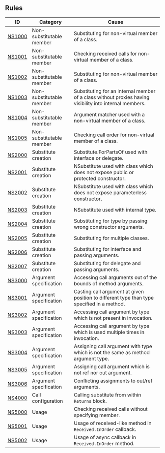 
## Rules

| ID       | Category      | Cause |
|---|---|---|
| [NS1000](NS1000.md) | Non-substitutable member | Substituting for non-virtual member of a class. |
| [NS1001](NS1001.md) | Non-substitutable member | Checking received calls for non-virtual member of a class. |
| [NS1002](NS1002.md) | Non-substitutable member | Substituting for non-virtual member of a class. |
| [NS1003](NS1003.md) | Non-substitutable member | Substituting for an internal member of a class without proxies having visibility into internal members. |
| [NS1004](NS1004.md) | Non-substitutable member | Argument matcher used with a non-virtual member of a class. |
| [NS1005](NS1005.md) | Non-substitutable member | Checking call order for non-virtual member of a class. |
| [NS2000](NS2000.md) | Substitute creation | Substitute.ForPartsOf used with interface or delegate. |
| [NS2001](NS2001.md) | Substitute creation | NSubstitute used with class which does not expose public or protected constructor. |
| [NS2002](NS2002.md) | Substitute creation | NSubstitute used with class which does not expose parameterless constructor. |
| [NS2003](NS2003.md) | Substitute creation | NSubstitute used with internal type. |
| [NS2004](NS2004.md) | Substitute creation | Substituting for type by passing wrong constructor arguments. |
| [NS2005](NS2005.md) | Substitute creation | Substituting for multiple classes. |
| [NS2006](NS2006.md) | Substitute creation | Substituting for interface and passing arguments. |
| [NS2007](NS2007.md) | Substitute creation | Substituting for delegate and passing arguments. |
| [NS3000](NS3000.md) | Argument specification | Accessing call arguments out of the bounds of method arguments. |
| [NS3001](NS3001.md) | Argument specification | Casting call argument at given position to different type than type specified in a method. |
| [NS3002](NS3002.md) | Argument specification | Accessing call argument by type which is not present in invocation. |
| [NS3003](NS3003.md) | Argument specification | Accessing call argument by type which is used multiple times in invocation. |
| [NS3004](NS3004.md) | Argument specification | Assigning call argument with type which is not the same as method argument type. |
| [NS3005](NS3005.md) | Argument specification | Assigning call argument which is not ref nor out argument. |
| [NS3006](NS3006.md) | Argument specification | Conflicting assignments to out/ref arguments. |
| [NS4000](NS4000.md) | Call configuration | Calling substitute from within `Returns` block. |
| [NS5000](NS5000.md) | Usage | Checking received calls without specifying member. |
| [NS5001](NS5001.md) | Usage | Usage of received-like method in `Received.InOrder` callback. |
| [NS5002](NS5002.md) | Usage | Usage of async callback in `Received.InOrder` method. |